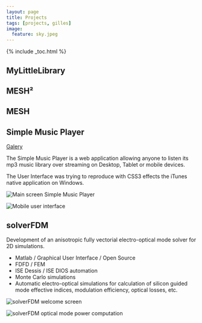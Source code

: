 ```yaml
---
layout: page
title: Projects
tags: [projects, gilles]
image:
  feature: sky.jpeg
---
```


{% include _toc.html %}

## MyLittleLibrary

## MESH²

## MESH

## Simple Music Player

[Galery](https://plus.google.com/photos/114351935390356891334/albums/5872394486051032769)

The Simple Music Player is a web application allowing anyone to listen its mp3 music library over streaming on Desktop, Tablet or mobile devices.

The User Interface was trying to reproduce with CSS3 effects the iTunes native application on Windows.

![Main screen Simple Music Player](https://lh3.googleusercontent.com/IXqHaVgR98i3Y8elK7Z2S1JXuW1c5bPHnaLe9mASGoZD97R3rIBRb2s9U9fzqiNKStP7=w1366-h768-rw-no)

![Mobile user interface](https://lh3.googleusercontent.com/57ro2eqyobEMaSgl5CpdrHcTr76fo-HJNjWpfJ-pNKqOSybatYs_gPkcot__l9Gx7Aer=w1366-h768-rw-no)

## solverFDM

Development of an anisotropic fully vectorial electro-optical mode solver for 2D simulations.

- Matlab / Graphical User Interface / Open Source
- FDFD / FEM
- ISE Dessis / ISE DIOS automation
- Monte Carlo simulations
- Automatic electro-optical simulations for calculation of silicon guided mode effective indices, modulation efficiency, optical losses, etc.

![solverFDM welcome screen](https://lh3.googleusercontent.com/cnN6Cc_x-B3d7DECpD0hjpqzkhurlatNQ1EUsdGpv1YwfHwetdMR6cAG-4Lb-C33LHy8=w1366-h768-rw-no)

![solverFDM optical mode power computation](https://lh3.googleusercontent.com/Zf47xUIEJ4rKFnhGe4w8Rj2vI8FUqfXfwTt3Ty33--w_zuvonwqfXET8FCNKrilfnNgA=w1366-h768-rw-no)